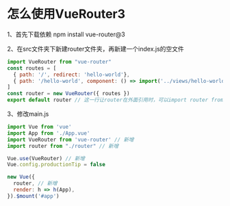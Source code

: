# 怎么使用VueRouter3

1、首先下载依赖 npm install vue-router@3

2、在src文件夹下新建router文件夹，再新建一个index.js的空文件

```javascript
import VueRouter from "vue-router"
const routes = [
  { path: '/', redirect: 'hello-world'},
  { path: '/hello-world', component: () => import('../views/hello-world') },
]
const router = new VueRouter({ routes })
export default router // 这一行让router在外面引用时，可以import router from "..."，而不是import { router } from "..."
```

3、修改main.js

```javascript
import Vue from 'vue'
import App from './App.vue'
import VueRouter from 'vue-router' // 新增
import router from "./router" // 新增

Vue.use(VueRouter) // 新增
Vue.config.productionTip = false

new Vue({
  router, // 新增
  render: h => h(App),
}).$mount('#app')
```


